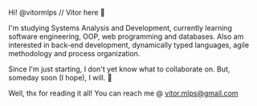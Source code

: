 Hi! @vitormlps // Vitor here 👋

I'm studying Systems Analysis and Development, currently learning software engineering, OOP, web programming and databases.
Also am interested in back-end development, dynamically typed languages, agile methodology and process organization.

Since I'm just starting, I don't yet know what to collaborate on. But, someday soon (I hope), I will. 😬

Well, thx for reading it all! You can reach me @ vitor.mlps@gmail.com
